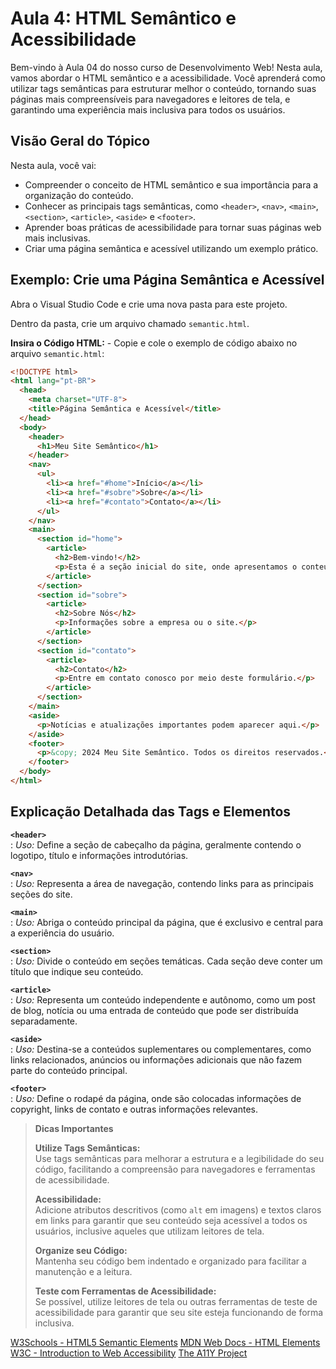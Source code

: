 # Aula 4: HTML Semântico e Acessibilidade

Bem-vindo à Aula 04 do nosso curso de Desenvolvimento Web! Nesta aula, vamos abordar o HTML semântico e a acessibilidade. Você aprenderá como utilizar tags semânticas para estruturar melhor o conteúdo, tornando suas páginas mais compreensíveis para navegadores e leitores de tela, e garantindo uma experiência mais inclusiva para todos os usuários.

## Visão Geral do Tópico

Nesta aula, você vai:
- Compreender o conceito de HTML semântico e sua importância para a organização do conteúdo.
- Conhecer as principais tags semânticas, como `<header>`, `<nav>`, `<main>`, `<section>`, `<article>`, `<aside>` e `<footer>`.
- Aprender boas práticas de acessibilidade para tornar suas páginas web mais inclusivas.
- Criar uma página semântica e acessível utilizando um exemplo prático.

## Exemplo: Crie uma Página Semântica e Acessível


<procedure title="Siga os passos abaixo para criar sua página `semantic.html`:" id="semantic-html">
  <step>
    <p>Abra o Visual Studio Code e crie uma nova pasta para este projeto.</p>
  </step>
  <step>
    <p>Dentro da pasta, crie um arquivo chamado <code>semantic.html</code>.</p>
  </step>
</procedure>

**Insira o Código HTML:**
    - Copie e cole o exemplo de código abaixo no arquivo `semantic.html`:

   ```html
   <!DOCTYPE html>
   <html lang="pt-BR">
     <head>
       <meta charset="UTF-8">
       <title>Página Semântica e Acessível</title>
     </head>
     <body>
       <header>
         <h1>Meu Site Semântico</h1>
       </header>
       <nav>
         <ul>
           <li><a href="#home">Início</a></li>
           <li><a href="#sobre">Sobre</a></li>
           <li><a href="#contato">Contato</a></li>
         </ul>
       </nav>
       <main>
         <section id="home">
           <article>
             <h2>Bem-vindo!</h2>
             <p>Esta é a seção inicial do site, onde apresentamos o conteúdo principal.</p>
           </article>
         </section>
         <section id="sobre">
           <article>
             <h2>Sobre Nós</h2>
             <p>Informações sobre a empresa ou o site.</p>
           </article>
         </section>
         <section id="contato">
           <article>
             <h2>Contato</h2>
             <p>Entre em contato conosco por meio deste formulário.</p>
           </article>
         </section>
       </main>
       <aside>
         <p>Notícias e atualizações importantes podem aparecer aqui.</p>
       </aside>
       <footer>
         <p>&copy; 2024 Meu Site Semântico. Todos os direitos reservados.</p>
       </footer>
     </body>
   </html>
```

## Explicação Detalhada das Tags e Elementos

**`<header>`**  
: *Uso:* Define a seção de cabeçalho da página, geralmente contendo o logotipo, título e informações introdutórias.

**`<nav>`**  
: *Uso:* Representa a área de navegação, contendo links para as principais seções do site.

**`<main>`**  
: *Uso:* Abriga o conteúdo principal da página, que é exclusivo e central para a experiência do usuário.

**`<section>`**  
: *Uso:* Divide o conteúdo em seções temáticas. Cada seção deve conter um título que indique seu conteúdo.

**`<article>`**  
: *Uso:* Representa um conteúdo independente e autônomo, como um post de blog, notícia ou uma entrada de conteúdo que pode ser distribuída separadamente.

**`<aside>`**  
: *Uso:* Destina-se a conteúdos suplementares ou complementares, como links relacionados, anúncios ou informações adicionais que não fazem parte do conteúdo principal.

**`<footer>`**  
: *Uso:* Define o rodapé da página, onde são colocadas informações de copyright, links de contato e outras informações relevantes.

> **Dicas Importantes**
>
> **Utilize Tags Semânticas:**  
> Use tags semânticas para melhorar a estrutura e a legibilidade do seu código, facilitando a compreensão para navegadores e ferramentas de acessibilidade.
>
> **Acessibilidade:**  
> Adicione atributos descritivos (como `alt` em imagens) e textos claros em links para garantir que seu conteúdo seja acessível a todos os usuários, inclusive aqueles que utilizam leitores de tela.
>
> **Organize seu Código:**  
> Mantenha seu código bem indentado e organizado para facilitar a manutenção e a leitura.
>
> **Teste com Ferramentas de Acessibilidade:**  
> Se possível, utilize leitores de tela ou outras ferramentas de teste de acessibilidade para garantir que seu site esteja funcionando de forma inclusiva.

<seealso>
    <category ref="html-resources">
        <a href="https://www.w3schools.com/html/html5_semantic_elements.asp">W3Schools - HTML5 Semantic Elements</a>
        <a href="https://developer.mozilla.org/en-US/docs/Web/HTML/Element">MDN Web Docs - HTML Elements</a>
        <a href="https://www.w3.org/WAI/fundamentals/accessibility-intro/">W3C - Introduction to Web Accessibility</a>
        <a href="https://www.a11yproject.com/">The A11Y Project</a>
    </category>
</seealso>
